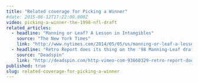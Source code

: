 ```yaml
---
title: "Related coverage for Picking a Winner"
#date: 2015-08-12T17:22:00.000Z
video: picking-a-winner-the-1998-nfl-draft
related_articles:
  - headline: "Manning or Leaf? A Lesson in Intangibles"
    source: "The New York Times"
    link: "http://www.nytimes.com/2014/05/05/us/manning-or-leaf-a-lesson-in-intangibles.html"
  - headline: "Retro Report does its thing on the '98 Manning-Leaf draft"
    source: "Deadspin"
    link: "http://deadspin.com/http-vimeo-com-93660329-retro-report-does-its-thing-o-1571796888"
published: true
slug: related-coverage-for-picking-a-winner
---
```


